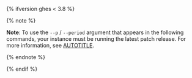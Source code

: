 {% ifversion ghes < 3.8 %}

{% note %}

**Note**: To use the `--p` / `--period` argument that appears in the following commands, your instance must be running the latest patch release. For more information, see [AUTOTITLE](/admin/release-notes).

{% endnote %}

{% endif %}
